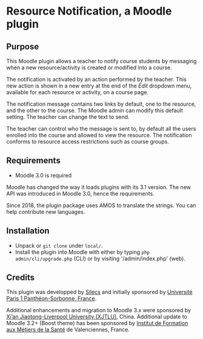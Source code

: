 # Resource Notification, a Moodle plugin

## Purpose

This Moodle plugin allows a teacher to notify course students by messaging
when a new resource/activity is created or modified into a course.

The notification is activated by an action performed by the teacher.
This new action is shown in a new entry at the end of the *Edit* dropdown menu,
available for each resource or activity, on a course page.

The notification message contains two links by default,
one to the resource, and the other to the course.
The Moodle admin can modify this default setting.
The teacher can change the text to send.

The teacher can control who the message is sent to, by default all the users enrolled 
into the course and allowed to view the resource.
The notification conforms to resource access restrictions such as course groups.


## Requirements

* Moodle 3.0 is required

Moodle has changed the way it loads plugins with its 3.1 version.
The new API was introduced in Moodle 3.0, hence the requirements.

Since 2018, the plugin package uses AMOS to translate the strings.
You can help contribute new languages.

## Installation

* Unpack or `git clone` under `local/`.
* Install the plugin into Moodle with either by typing `php admin/cli/upgrade.php` (CLI)
  or by visiting '/admin/index.php' (web).


## Credits

This plugin was developped by [Silecs](http://www.silecs.info)
and initially sponsored by [Université Paris 1 Panthéon-Sorbonne, France](https://www.univ-paris1.fr/).

Additional enhancements and migration to Moodle 3.x were sponsored by
[Xi’an Jiaotong-Liverpool University (XJTLU)](http://www.xjtlu.edu.cn/en/academics/aec.html), China.
Additional update to Moodle 3.2+ (Boost theme) has been sponsored by 
[Institut de Formation aux Métiers de la Santé](https://www.ch-valenciennes.fr/formation/ifms/)
de Valenciennes, France.

